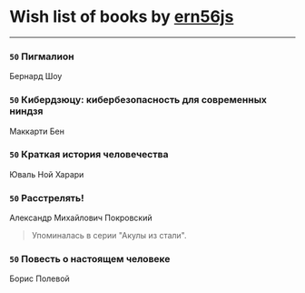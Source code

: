 # Wish list of books by [ern56js](http://vk.com/id95333)
---

### `50` Пигмалион
Бернард Шоу

### `50` Кибердзюцу: кибербезопасность для современных ниндзя
Маккарти Бен

### `50` Краткая история человечества
Юваль Ной Харари

### `50` Расстрелять!
Александр Михайлович Покровский
> Упоминалась в серии "Акулы из стали".

### `50` Повесть о настоящем человеке
Борис Полевой

